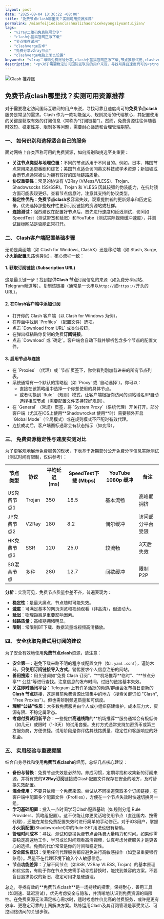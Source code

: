 ```yaml
---
layout: post
date: "2025-08-04 10:36:22 +08:00"
title: "免费节点clash哪里找？实测可用资源推荐"
permalink: /mianfeijiedianclashnalizhaoshicekeyongziyuantuijian/
tags:
  - "v2ray二维码免费账号分享"
  - "clash小蓝猫官网正版下载"
  - "节点推荐试用"
  - "clashverge安卓"
  - "免费分享v2ray节点"
  - "clashverge电脑上怎么设置"
keywords: "v2ray二维码免费账号分享,clash小蓝猫官网正版下载,节点推荐试用,clashverge安卓,免费分享v2ray节点,clashverge电脑上怎么设置"
description: "<p>对于需要稳定访问国际互联网的用户来说，寻找可靠且速度尚可的<strong>免费节点clash</strong>服务是常见的需求。Clash 作为一款功能强大、规则灵活的代理核心，其配置使用的关键是获取有效的订阅信息（常称为“订阅链接”）。然而，免费资源往往伴随着时效短、稳定性差、限制多等问题，需要耐心筛选和合理管理期望。</p>"
---
```


![Clash 推荐图](https://clashjd.github.io/assets/img/六月一个月的机场订阅.png)

## 免费节点clash哪里找？实测可用资源推荐

<p>对于需要稳定访问国际互联网的用户来说，寻找可靠且速度尚可的<strong>免费节点clash</strong>服务是常见的需求。Clash 作为一款功能强大、规则灵活的代理核心，其配置使用的关键是获取有效的订阅信息（常称为“订阅链接”）。然而，免费资源往往伴随着时效短、稳定性差、限制多等问题，需要耐心筛选和合理管理期望。</p>
<h3>一、 如何识别和选择适合自己的服务</h3>
<p>面对网络上各类声称可用的免费资源，如何辨别和挑选至关重要：</p>
<ul>
<li><strong>关注节点类型与地理位置：</strong>不同的节点适用于不同目的。例如，日本、韩国节点常用来追更番剧和综艺；美国节点适合访问英文科技或学术资源；新加坡或香港节点通常被认为拥有较好的国际链路质量。</li>
<li><strong>协议重要性：</strong>常见的协议有 V2Ray (VMess/VLESS)、Trojan、Shadowsocks (SS/SSR)。Trojan 和 VLESS 因其较强的伪装能力，在抗封锁方面可能表现更好。查看节点信息时，注意其支持的协议类型。</li>
<li><strong>稳定性优先：</strong><strong>免费节点clash</strong>极容易失效。观察提供者的更新频率和历史记录，优先选择那些规律性更新订阅链接的资源站或社群。</li>
<li><strong>连接测试：</strong>强烈建议在配置好节点后，首先进行速度和延迟测试，访问如SpeedTest（测试带宽和延迟）和YouTube（测试实际视频缓冲速度），并测试目标网站是否能正常打开。</li>
</ul>
<h3>二、 Clash客户端配置基础步骤</h3>
<p>无论是桌面端（如 Clash for Windows, ClashX）还是移动端（如 Stash, Surge, <strong>小火箭配置</strong>思路也类似），核心流程一致：</p>
<h4>1. 获取订阅链接 (Subscription URL)</h4>
<p>这是最关键一步！找到提供<strong>Clash 节点</strong>订阅信息的来源（如免费分享网站、Telegram频道等）。复制该链接（通常是一长串以<code>http://</code>或<code>https://</code>开头的URL）。</p>
<h4>2. 在Clash客户端中添加订阅</h4>
<ul>
<li>打开你的 Clash 客户端（以 Clash for Windows 为例）。</li>
<li>在界面中找到 `Profiles` （配置文件）选项。</li>
<li>点击 `Download from URL` 或类似按钮。</li>
<li>在弹出框粘贴你复制的免费<strong>订阅链接</strong>。</li>
<li>点击 `Download` 或 `确定`。客户端会自动下载并解析包含多个节点的配置文件。</li>
</ul>
<h4>3. 启用节点与连接</h4>
<ul>
<li>在 `Proxies` （代理）或 `节点`页签下，你会看到刚加载进来的所有节点列表。</li>
<li>系统通常有一个默认的策略组（如 `Proxy` 或 `自动选择`）。你可以：<ul>
<li>直接在该策略组中选择一个你想使用的具体节点。</li>
<li>或者切换到 `Rule` （规则）模式，让客户端根据你访问的网站域名/IP自动选择相应节点（需要配置文件支持较好规则）。</li>
</ul></li>
<li>在 `General` （常规）页签，将 `System Proxy`（系统代理）开关打开。部分客户端（尤其在iOS上使用**Shadowrocket 使用**时）需要额外开启 `Global Mode`（全局模式）或在规则模式不匹配时有效代理。</li>
<li>连接成功后，客户端图标通常会有状态指示（如变绿）。</li>
</ul>
<h3>三、 免费资源稳定性与速度实测对比</h3>
<p>为了更客观地展示免费服务的现状，下表基于近期部分公开免费分享信息实际测试（测试时间有限制，仅供参考）：</p>
<table>
<tr>
<th>节点类型</th>
<th>协议</th>
<th>平均延迟 (ms)</th>
<th>SpeedTest下载 (Mbps)</th>
<th>YouTube 1080p 缓冲</th>
<th>备注</th>
</tr>
<tr>
<td>US免费节点1</td>
<td>Trojan</td>
<td>350</td>
<td>18.5</td>
<td>基本流畅</td>
<td>高峰期拥挤</td>
</tr>
<tr>
<td>JP免费节点2</td>
<td>V2Ray</td>
<td>180</td>
<td>8.2</td>
<td>偶尔缓冲</td>
<td>访问部分平台受限</td>
</tr>
<tr>
<td>HK免费节点3</td>
<td>SSR</td>
<td>120</td>
<td>25.0</td>
<td>较流畅</td>
<td>3天后失效</td>
</tr>
<tr>
<td>SG混合节点</td>
<td>多种</td>
<td>280</td>
<td>12.7</td>
<td>间歇缓冲</td>
<td>限制P2P</td>
</tr>
</table>
<p><strong>分析：</strong>实测可见，免费节点质量参差不齐，普遍表现为：</p>
<ul>
<li><strong>稳定性</strong>：是最大痛点，节点随时可能失效。</li>
<li><strong>速度</strong>：可满足基本的网页浏览和视频观看（非高清），但波动大。</li>
<li><strong>延迟</strong>：物理距离是重要影响因素。</li>
<li><strong>线路质量</strong>：高峰期拥堵明显。</li>
<li><strong>限制</strong>：常限制BT下载、数据流量或视频高清播放。</li>
</ul>
<h3>四、 安全获取免费试用订阅的建议</h3>
<p>为了安全有效地使用<strong>免费节点clash</strong>资源，请注意：</p>
<ul>
<li><strong>安全第一</strong>：避免下载来路不明的程序或配置文件（如 <code>.yaml</code> <code>.conf</code>），谨防木马。<strong>只使用订阅链接导入方式</strong>。警惕要求个人信息注册的网站。</li>
<li><strong>善用搜索</strong>：用关键词如“免费 Clash 订阅”、“**机场推荐**临时”、“**节点分享** 公益”等进行查找。注意信息的发布时间，过旧的链接基本失效。</li>
<li><strong>关注即时通讯平台</strong>：Telegram 上有许多活跃的频道/群组会发布每日更新的<strong>Clash 节点</strong>链接，这是目前免费资源比较集中的地方（搜索关键词如 "Clash", "Free Proxies"）。但也需辨别频道质量和可信度。</li>
<li><strong>理解“公益”性质</strong>：大多数免费服务由个人或小组织搭建维护，成本压力大，资源有限、不稳定属常态。</li>
<li><strong>考虑付费试用新平台</strong>：一些提供<strong>高速线路</strong>的**机场推荐**服务通常会有极低价（如几元）或限时（1-3天）的试用套餐。支付方式通常支持加密货币或第三方服务商，方便快捷。试用阶段是你评估其线路质量、稳定性和客服响应的好机会。</li>
</ul>
<h3>五、 实用经验与重要提醒</h3>
<p>结合自身寻找和使用<strong>免费节点clash</strong>的经历，总结几点核心建议：</p>
<ul>
<li><strong>备份与替换</strong>：免费节点失效是必然的。养成习惯，定期寻找和收集新的订阅来源，并将有效的<strong>V2Ray订阅</strong>链接或Clash配置文件保存在安全的地方，及时替换失效配置。</li>
<li><strong>混合使用</strong>：不要只依赖一个免费来源。尝试从不同渠道获取多个订阅链接，在客户端中配置多个配置文件（Profiles），方便在一个节点失效时快速切换另一组。</li>
<li><strong>学习基础配置</strong>：投入一点时间学习Clash配置基础（如规则分组 Rule Providers、策略组配置）。这不仅能让你更灵活地使用节点（直连国内、按需代理），还能在某些免费配置失效时进行简单的手动修正。对于iOS用户，掌握<strong>小火箭配置</strong>(Shadowrocket)中的Rule-SET用法也很有帮助。</li>
<li><strong>管理时间成本</strong>：寻找、测试和更换免费节点会耗费大量精力和时间。如果你需要稳定高速地工作、学习或长时间观看高清视频，认真考虑付费服务才是更省心的选择。免费的代价常常是你的时间和稳定性。</li>
<li><strong>安全匿名意识</strong>：使用任何代理服务都应避免进行高敏感操作（如登录重要银行账号）。尽量不在代理环境下输入个人敏感信息。</li>
<li><strong>节点功能差异</strong>：了解不同节点（如SSR, V2Ray VLESS, Trojan）的基本原理和优劣势，有助于你在节点失效需手动寻找替换时，能找到兼容的方案。不要盲目追求协议的新旧，稳定可用才是硬道理。</li>
</ul>
<p>总之，寻找有效的**免费节点clash**是一场持续的探索。保持耐心，善用工具（如测速、延迟测试），优先考虑安全与隐私，并清晰地认识到免费资源的局限性。在免费资源无法满足核心需求时，适时考虑性价比高的付费服务，或许是更有效率、更稳定可靠的上网解决方案。熟练运用Clash及其订阅管理是享受灵活、可控网络访问的关键步骤。</p>